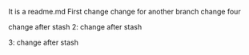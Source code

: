 It is a readme.md
First change
change for another branch
change four

change after stash
2:
change after stash 

3:
change after stash 